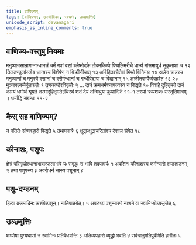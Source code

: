 ```yaml
---
title: वाणिज्यम्
tags: [वाणिज्यम्, उपजीविका, स्वधर्मः, उञ्छवृत्तिः]
unicode_script: devanagari
emphasis_as_inline_comments: true
---
```



## वाणिज्य-वस्तुषु नियमाः
मनुष्यान्रसान्रागान्गन्धानन्नं चर्म गवां वशां श्लेष्मोदके तोक्मकिण्वे पिप्पलिमरीचे धान्यं मांसमायुधं सुकृताशां च १२ तिलतण्डुलांस्त्वेव धान्यस्य विशेषेण न विक्रीणीयात् १३ अविहितश्चैतेषां मिथो विनिमयः १४ अन्नेन चान्नस्य मनुष्याणां च मनुस्यै रसानां च रसैर्गन्धानां च गन्धैर्विद्यया च विद्यानाम् १५ अक्रीतपण्यैर्व्यवहरेत १६ २० मुञ्जबल्बजैर्मूलफलैः १ तृणकाष्ठैरविकृतैः २ …  दानं क्रयधर्मश्चापत्यस्य न विद्यते १० विवाहे दुहितृमते दानं काम्यं धर्मार्थं श्रूयते तस्माद्दुहितृमतेऽधिरथं शतं देयं तन्मिथुया कुर्यादिति ११-१ तस्यां क्रयशब्दः संस्तुतिमात्रम् । धर्माद्धि संबन्धः ११-२ 

## कैस् सह वाणिज्यम्?
न पतितैः संव्यवहारो विद्यते ५ तथापपात्रैः ६ 
क्षुद्रान्क्षुद्राचरितांश्च देशान्न सेवेत १८ 

## कीनाशः, पशुपः
क्षेत्रं परिगृह्योत्थानाभावात्फलाभावे यः समृद्धः स भावि तदपहार्यः १ अवशिनः कीनाशस्य कर्मन्यासे दण्डताडनम् २ तथा पशुपस्य ३ अवरोधनं चास्य पशूनाम् ४ 

## पशु-दण्डनम्
हित्वा व्रजमादिनः कर्शयेत्पशून्। नातिपातयेत्। ५ अवरुध्य पशून्मारणे नाशने वा स्वामिभ्योऽवसृजेत् ६ 

## उञ्छवृत्तिः
शम्योषा युग्यघासो न स्वामिनः प्रतिषेधयन्ति ३ अतिव्यपहारो व्यृद्धो भवति ४ सर्वत्रानुमतिपूर्वमिति हारीतः ५


